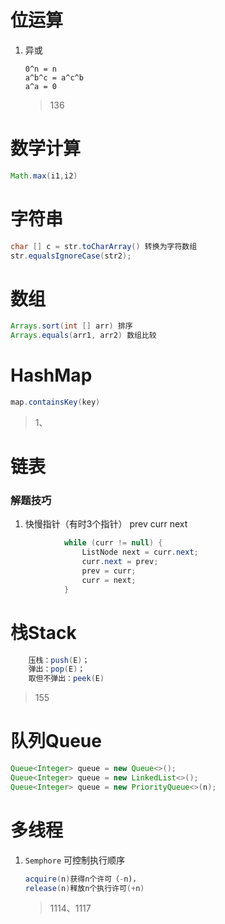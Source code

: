 # 位运算
1. 异或
    ```
    0^n = n
    a^b^c = a^c^b
    a^a = 0
    ```
    > 136
 
# 数学计算
```java
Math.max(i1,i2)
```
    
# 字符串
```java
char [] c = str.toCharArray() 转换为字符数组
str.equalsIgnoreCase(str2);
```
                                                           
# 数组
```java
Arrays.sort(int [] arr) 排序
Arrays.equals(arr1, arr2) 数组比较
```



# HashMap
```java
map.containsKey(key)
```
>1、


# 链表
### 解题技巧
1. 快慢指针（有时3个指针）
prev curr next
```java
            while (curr != null) {
                ListNode next = curr.next;
                curr.next = prev;
                prev = curr;
                curr = next;
            }
```

# 栈Stack
```java
    压栈：push(E)；
    弹出：pop(E)；
    取但不弹出：peek(E)
```
   > 155

# 队列Queue

```java
Queue<Integer> queue = new Queue<>();
Queue<Integer> queue = new LinkedList<>();
Queue<Integer> queue = new PriorityQueue<>(n);
```



# 多线程
1. `Semphore` 可控制执行顺序 
    ```java
   acquire(n)获得n个许可（-n)，
   release(n)释放n个执行许可(+n)
    ```
    >1114、1117
